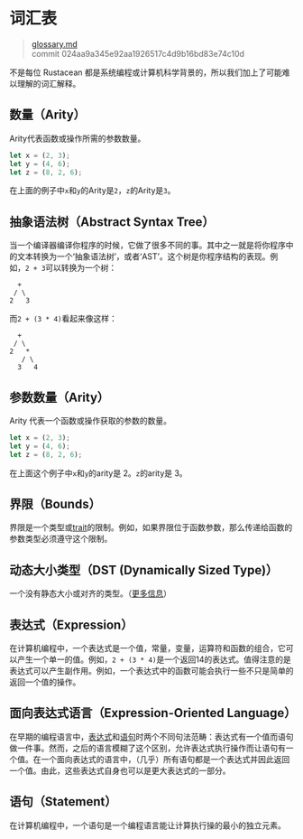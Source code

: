 # 词汇表

> [glossary.md](https://github.com/rust-lang/rust/blob/master/src/doc/book/glossary.md)
> <br>
> commit 024aa9a345e92aa1926517c4d9b16bd83e74c10d

不是每位 Rustacean 都是系统编程或计算机科学背景的，所以我们加上了可能难以理解的词汇解释。

## 数量（Arity）
Arity代表函数或操作所需的参数数量。
```rust
let x = (2, 3);
let y = (4, 6);
let z = (8, 2, 6);
```
在上面的例子中`x`和`y`的Arity是`2`，`z`的Arity是`3`。

## 抽象语法树（Abstract Syntax Tree）
当一个编译器编译你程序的时候，它做了很多不同的事。其中之一就是将你程序中的文本转换为一个‘抽象语法树’，或者‘AST’。这个树是你程序结构的表现。例如，`2 + 3`可以转换为一个树：

```text
  +
 / \
2   3
```

而`2 + (3 * 4)`看起来像这样：

```text
  +
 / \
2   *
   / \
  3   4
```

## 参数数量（Arity）

Arity 代表一个函数或操作获取的参数的数量。

```rust
let x = (2, 3);
let y = (4, 6);
let z = (8, 2, 6);
```

在上面这个例子中`x`和`y`的arity是 2。`z`的arity是 3。

## 界限（Bounds）

界限是一个类型或[trait](Traits.md)的限制。例如，如果界限位于函数参数，那么传递给函数的参数类型必须遵守这个限制。

## 动态大小类型（DST (Dynamically Sized Type)）

一个没有静态大小或对齐的类型。（[更多信息](https://github.com/rust-lang/rust/blob/master/src/doc/nomicon/exotic-sizes.html#dynamically-sized-types-dsts)）

## 表达式（Expression）
在计算机编程中，一个表达式是一个值，常量，变量，运算符和函数的组合，它可以产生一个单一的值。例如，`2 + (3 * 4)`是一个返回14的表达式。值得注意的是表达式可以产生副作用。例如，一个表达式中的函数可能会执行一些不只是简单的返回一个值的操作。

## 面向表达式语言（Expression-Oriented Language）
在早期的编程语言中，[表达式](#表达式)和[语句](#语句)时两个不同句法范畴：表达式有一个值而语句做一件事。然而，之后的语言模糊了这个区别，允许表达式执行操作而让语句有一个值。在一个面向表达式的语言中，（几乎）所有语句都是一个表达式并因此返回一个值。由此，这些表达式自身也可以是更大表达式的一部分。

## 语句（Statement）
在计算机编程中，一个语句是一个编程语言能让计算执行操的最小的独立元素。
